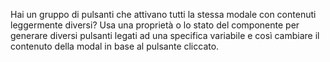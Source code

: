 Hai un gruppo di pulsanti che attivano tutti la stessa modale con contenuti leggermente diversi? Usa una proprietà o lo stato del componente per generare diversi pulsanti legati ad una specifica variabile e così cambiare il contenuto della modal in base al pulsante cliccato.
